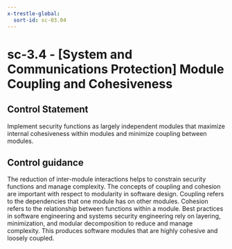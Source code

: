 ```yaml
---
x-trestle-global:
  sort-id: sc-03.04
---
```


# sc-3.4 - \[System and Communications Protection\] Module Coupling and Cohesiveness

## Control Statement

Implement security functions as largely independent modules that maximize internal cohesiveness within modules and minimize coupling between modules.

## Control guidance

The reduction of inter-module interactions helps to constrain security functions and manage complexity. The concepts of coupling and cohesion are important with respect to modularity in software design. Coupling refers to the dependencies that one module has on other modules. Cohesion refers to the relationship between functions within a module. Best practices in software engineering and systems security engineering rely on layering, minimization, and modular decomposition to reduce and manage complexity. This produces software modules that are highly cohesive and loosely coupled.
